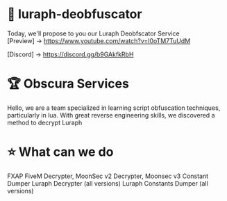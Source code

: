 # 🎀 luraph-deobfuscator
Today, we'll propose to you our Luraph Deobfscator Service <br>
[Preview] -> https://www.youtube.com/watch?v=I0oTM7TuUdM

[Discord] -> https://discord.gg/b9GAkfkRbH

# 🏆 Obscura Services

Hello, we are a team specialized in learning script obfuscation techniques, particularly in lua. With great reverse engineering skills, we discovered a method to decrypt Luraph

# ⭐ What can we do

FXAP FiveM Decrypter,
MoonSec v2 Decrypter,
Moonsec v3 Constant Dumper
Luraph Decrypter (all versions)
Luraph Constants Dumper (all versions)
